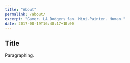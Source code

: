 ```yaml
---
title: "About"
permalink: /about/
excerpt: "Gamer. LA Dodgers fan. Mini-Painter. Human."
date: 2017-08-19T16:48:17+10:00
---
```


## Title

Paragraphing.
